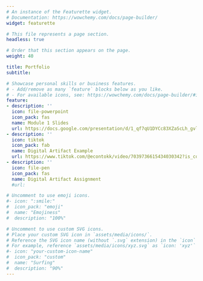 ```yaml
---
# An instance of the Featurette widget.
# Documentation: https://wowchemy.com/docs/page-builder/
widget: featurette

# This file represents a page section.
headless: true

# Order that this section appears on the page.
weight: 40

title: Portfolio
subtitle:

# Showcase personal skills or business features.
# - Add/remove as many `feature` blocks below as you like.
# - For available icons, see: https://wowchemy.com/docs/page-builder/#icons
feature:
- description: ''
  icon: file-powerpoint
  icon_pack: fas
  name: Module 1 Slides
  url: https://docs.google.com/presentation/d/1_qf7qU1DYCc83XZaScLh_gvl3YEsiBnT/edit?usp=sharing&ouid=103550313061883698922&rtpof=true&sd=true
- description: ''
  icon: tiktok
  icon_pack: fab
  name: Digital Artifact Example
  url: https://www.tiktok.com/@econtokk/video/7039736615434030342?is_copy_url=1&is_from_webapp=v1&lang=en
- description: ''
  icon: file-pen
  icon_pack: fas
  name: Digital Artifact Assignment
  #url: 

# Uncomment to use emoji icons.
#- icon: ":smile:"
#  icon_pack: "emoji"
#  name: "Emojiness"
#  description: "100%"  

# Uncomment to use custom SVG icons.
# Place your custom SVG icon in `assets/media/icons/`.
# Reference the SVG icon name (without `.svg` extension) in the `icon` field.
# For example, reference `assets/media/icons/xyz.svg` as `icon: 'xyz'`
#- icon: "your-custom-icon-name"
#  icon_pack: "custom"
#  name: "Surfing"
#  description: "90%"
---
```



